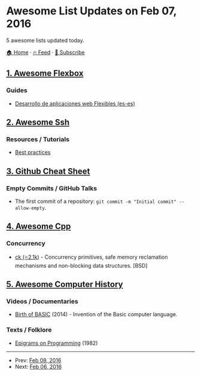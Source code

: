 # Awesome List Updates on Feb 07, 2016

5 awesome lists updated today.

[🏠 Home](/README.md) · [🔥 Feed](https://test.trackawesomelist.com/feed.xml) · [📮 Subscribe](https://trackawesomelist.us17.list-manage.com/subscribe?u=d2f0117aa829c83a63ec63c2f&id=36a103854c)



## [1. Awesome Flexbox](/content/afonsopacifer/awesome-flexbox/README.md)

### Guides

*   [Desarrollo de aplicaciones web Flexibles (es-es)](http://nucliweb.github.io/flexbox/)

## [2. Awesome Ssh](/content/moul/awesome-ssh/README.md)

### Resources / Tutorials

*   [Best practices](https://blog.0xbadc0de.be/archives/300)

## [3. Github Cheat Sheet](/content/tiimgreen/github-cheat-sheet/README.md)

### Empty Commits / GitHub Talks

*   The first commit of a repository: `git commit -m "Initial commit" --allow-empty`.

## [4. Awesome Cpp](/content/fffaraz/awesome-cpp/README.md)

### Concurrency

*   [ck (⭐2.1k)](https://github.com/concurrencykit/ck) - Concurrency primitives, safe memory reclamation mechanisms and non-blocking data structures. \[BSD]

## [5. Awesome Computer History](/content/watson/awesome-computer-history/README.md)

### Videos / Documentaries

*   [Birth of BASIC](https://www.youtube.com/watch?v=WYPNjSoDrqw) (2014) - Invention of the Basic computer language.

### Texts / Folklore

*   [Epigrams on Programming](http://www.cs.yale.edu/homes/perlis-alan/quotes.html) (1982)

---

- Prev: [Feb 08, 2016](/content/2016/02/08/README.md)
- Next: [Feb 06, 2016](/content/2016/02/06/README.md)